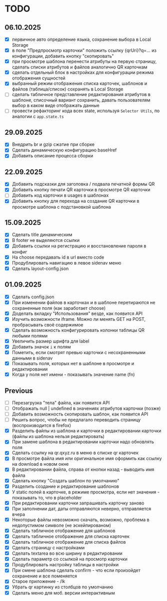 # TODO

## 06.10.2025
- [x] первичное авто определение языка, сохранение выбора в Local Storage 
- [x] в поле "Предпросмотр карточки" положить ссылку {qrUri}?q=... из конфигурации, добавить кнопку "скопировать"
- [x] при просмотре шаблона перенести атрибуты на первую страницу, сделать списки атрибутов и файлов аналогично QR карточкам
- [x] сделать отдельный блок в настройках для конфигурации режима отображения сущностей
- [x] выбранный режим отображения списка карточек, шаблонов и файлов (таблица/список) сохранять в Local Storage
- [ ] сделать табличное представление редактирования атрибутов в шаблоне, списочный вариант сохранить, давать пользователям выбор в каком виде отображать данные
- [ ] провести рефакторинг кода всех state, используя `Selector Utils`, по аналогии с `app.state.ts`

## 29.09.2025

- [x] Внедрить br и gzip сжатие при сборке
- [x] Сделать динамическую конфигурацию baseHref
- [x] Добавить описание процесса сборки

## 22.09.2025

- [x] Добавить подсказки для заголовка / подвала печатной формы QR
- [x] Добавить кнопку печати QR карточки в просмотре QR карточки
- [ ] Добавить код карточки в usages в шаблонах
- [x] Добавить кнопку для перехода на создание QR карточки в просмотре шаблона с подстановкой шаблона

## 15.09.2025

- [x] Сделать title динамическим
- [x] В footer не выделяются ссылки
- [x] Добавить ссылки на регистрацию и восстановление пароля в конфиг
- [x] На choose передавать id в url вместо code
- [x] Продублировать навигацию в левое sidenav меню
- [x] Сделать layout-config.json

## 01.09.2025

- [x] Сделать config.json
- [x] При изменении файлов в карточках и в шаблоне перетираются не сохраненные поля (как заработает choose)
- [x] Доделать вкладку "Использования" везде, как появится API
- [x] Изучить возможности iframe. Можно ли менять GET на POST, пробрасывать своё содержимое
- [x] Сделать возможность конфигурировать колонки таблицы QR любыми полями
- [x] Увеличить размер шрифта для label
- [x] Добавить значок `i` к полям
- [x] Пометить, если смотрят превью карточки с несохраненными данными в sidenav
- [x] Показывать поля, которых нет в шаблоне в просмотре и редактировании
- [x] Когда у поля нет имени - показывать значение name (fn)

## Previous

- [ ] Перезагрузка "тела" файла, как появится API
- [ ] Отображать null | undefined в значениях атрибутов карточки (позже)
- [ ] Добавить возможность скопировать шаблон, как появится API
- [ ] Решить вопрос, чтобы не предлагало переводить страницу (воспроизводится в firefox)
- [x] Разделить файлы из шаблона и карточки в редактировании карточки (файлы из шаблона нельзя редактировать)
- [x] При замене шаблона в редактировании карточки надо обновлять поля
- [x] Сделать ссылку на qr.qxyz.ru в меню в списке qr карточек
- [x] В просмотре файла имя или оригинальное имя оформить как ссылку на download в новом окне
- [x] В редактировании файла, справа от кнопки назад - выводить имя файла
- [x] Сделать кнопку "Создать шаблон по умолчанию"
- [x] Разделить создание и редактирование шаблонов
- [x] У static полей в карточке, в режиме просмотра, если нет значения - показывать то, что в placeholder
- [x] При редактировании карточки запрашивать карточку заново
- [x] При заполнении дат, даты отправляются неверно, отправляется вчера
- [x] Некоторые файлы невозможно скачать, возможно, проблема в недопустимом символе (не эскейпированом)
- [x] Сделать табличное отображение для шаблонов
- [x] Сделать табличное отображение для списка карточек
- [x] Сделать табличное отображение для списка файлов
- [x] Сделать страницу с настройками
- [x] Сделать textarea во всю ширину в редактировании
- [x] Сделать параметр со ссылкой на просмотр карточки
- [x] Продублировать настройку таблицы в настройки
- [x] При смене шаблона сделать confirm - что если произойдет сохранение и все поменяется
- [x] Старое приложение - /lk
- [x] Убрать qr картинку из столбцов по умолчанию
- [x] Сделать меню для моб. версии интерактивным
